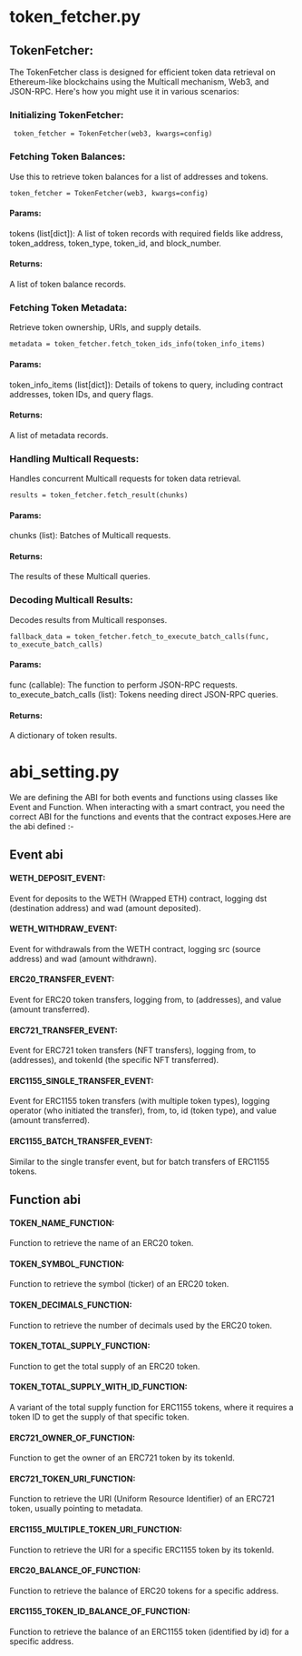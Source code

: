 # token_fetcher.py

## TokenFetcher:
The TokenFetcher class is designed for efficient token data retrieval on Ethereum-like blockchains using the Multicall mechanism, Web3, and JSON-RPC. Here's how you might use it in various scenarios:

   ### Initializing TokenFetcher: 
   ```
    token_fetcher = TokenFetcher(web3, kwargs=config)
   ```
   ### Fetching Token Balances: 
Use this to retrieve token balances for a list of addresses and tokens.
```
token_fetcher = TokenFetcher(web3, kwargs=config)
```
#### Params:
tokens (list[dict]): A list of token records with required fields like address, token_address, token_type, token_id, and block_number.
#### Returns:
A list of token balance records.

### Fetching Token Metadata:
Retrieve token ownership, URIs, and supply details.
```
metadata = token_fetcher.fetch_token_ids_info(token_info_items)
```
 #### Params:
token_info_items (list[dict]): Details of tokens to query, including contract addresses, token IDs, and query flags.
#### Returns:
A list of metadata records.

### Handling Multicall Requests:
Handles concurrent Multicall requests for token data retrieval.

```
results = token_fetcher.fetch_result(chunks)
```
#### Params:
chunks (list): Batches of Multicall requests.
#### Returns:
The results of these Multicall queries.
### Decoding Multicall Results:
Decodes results from Multicall responses.
```
fallback_data = token_fetcher.fetch_to_execute_batch_calls(func, to_execute_batch_calls)
```
#### Params:
func (callable): The function to perform JSON-RPC requests.
to_execute_batch_calls (list): Tokens needing direct JSON-RPC queries.
#### Returns:
A dictionary of token results.

# abi_setting.py
We are defining the ABI for both events and functions using classes like Event and Function. When interacting with a smart contract, you need the correct ABI for the functions and events that the contract exposes.Here are the abi defined :-

## Event abi

#### WETH_DEPOSIT_EVENT: 
Event for deposits to the WETH (Wrapped ETH) contract, logging dst (destination address) and wad (amount deposited).
#### WETH_WITHDRAW_EVENT: 
Event for withdrawals from the WETH contract, logging src (source address) and wad (amount withdrawn).
#### ERC20_TRANSFER_EVENT: 
Event for ERC20 token transfers, logging from, to (addresses), and value (amount transferred).
#### ERC721_TRANSFER_EVENT: 
Event for ERC721 token transfers (NFT transfers), logging from, to (addresses), and tokenId (the specific NFT transferred).
#### ERC1155_SINGLE_TRANSFER_EVENT: 
Event for ERC1155 token transfers (with multiple token types), logging operator (who initiated the transfer), from, to, id (token type), and value (amount transferred).
#### ERC1155_BATCH_TRANSFER_EVENT:
Similar to the single transfer event, but for batch transfers of ERC1155 tokens.

## Function abi

#### TOKEN_NAME_FUNCTION: 
Function to retrieve the name of an ERC20 token.
#### TOKEN_SYMBOL_FUNCTION: 
Function to retrieve the symbol (ticker) of an ERC20 token.
#### TOKEN_DECIMALS_FUNCTION: 
Function to retrieve the number of decimals used by the ERC20 token.
#### TOKEN_TOTAL_SUPPLY_FUNCTION: 
Function to get the total supply of an ERC20 token.
#### TOKEN_TOTAL_SUPPLY_WITH_ID_FUNCTION: 
A variant of the total supply function for ERC1155 tokens, where it requires a token ID to get the supply of that specific token.
#### ERC721_OWNER_OF_FUNCTION: 
Function to get the owner of an ERC721 token by its tokenId.
#### ERC721_TOKEN_URI_FUNCTION: 
Function to retrieve the URI (Uniform Resource Identifier) of an ERC721 token, usually pointing to metadata.
#### ERC1155_MULTIPLE_TOKEN_URI_FUNCTION: 
Function to retrieve the URI for a specific ERC1155 token by its tokenId.
#### ERC20_BALANCE_OF_FUNCTION: 
Function to retrieve the balance of ERC20 tokens for a specific address.
#### ERC1155_TOKEN_ID_BALANCE_OF_FUNCTION: 
Function to retrieve the balance of an ERC1155 token (identified by id) for a specific address.


